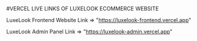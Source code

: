 #VERCEL LIVE LINKS OF LUXELOOK ECOMMERCE WEBSITE

LuxeLook Frontend Website Link => "https://luxelook-frontend.vercel.app"

LuxeLook Admin Panel Link => "https://luxelook-admin.vercel.app"
